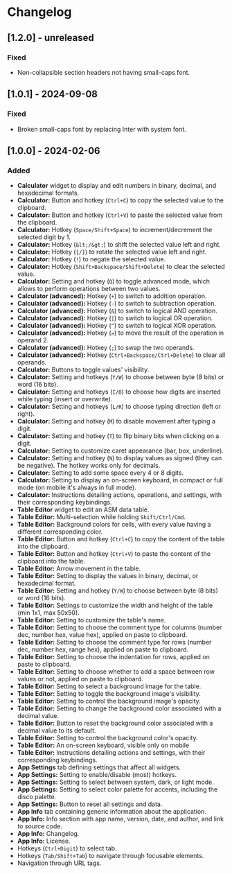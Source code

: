 # Changelog

## [1.2.0] - unreleased

### Fixed

- Non-collapsible section headers not having small-caps font.

## [1.0.1] - 2024-09-08

### Fixed

- Broken small-caps font by replacing Inter with system font.

## [1.0.0] - 2024-02-06

### Added

- **Calculator** widget to display and edit numbers in binary, decimal, and hexadecimal formats.
- **Calculator:** Button and hotkey (`Ctrl+C`) to copy the selected value to the clipboard.
- **Calculator:** Button and hotkey (`Ctrl+V`) to paste the selected value from the clipboard.
- **Calculator:** Hotkey (`Space/Shift+Space`) to increment/decrement the selected digit by 1.
- **Calculator:** Hotkey (`&lt;/&gt;`) to shift the selected value left and right.
- **Calculator:** Hotkey (`{/}`) to rotate the selected value left and right.
- **Calculator:** Hotkey (`!`) to negate the selected value.
- **Calculator:** Hotkey (`Shift+Backspace/Shift+Delete`) to clear the selected value.
- **Calculator:** Setting and hotkey (`Q`) to toggle advanced mode, which allows to perform operations between two values.
- **Calculator (advanced):** Hotkey (`+`) to switch to addition operation.
- **Calculator (advanced):** Hotkey (`-`) to switch to subtraction operation.
- **Calculator (advanced):** Hotkey (`&`) to switch to logical AND operation.
- **Calculator (advanced):** Hotkey (`|`) to switch to logical OR operation.
- **Calculator (advanced):** Hotkey (`^`) to switch to logical XOR operation.
- **Calculator (advanced):** Hotkey (`=`) to move the result of the operation in operand 2.
- **Calculator (advanced):** Hotkey (`;`) to swap the two operands.
- **Calculator (advanced):** Hotkey (`Ctrl+Backspace/Ctrl+Delete`) to clear all operands.
- **Calculator:** Buttons to toggle values' visibility.
- **Calculator:** Setting and hotkeys (`Y/W`) to choose between byte (8 bits) or word (16 bits).
- **Calculator:** Setting and hotkeys (`I/O`) to choose how digits are inserted while typing (insert or overwrite).
- **Calculator:** Setting and hotkeys (`L/R`) to choose typing direction (left or right).
- **Calculator:** Setting and hotkey (`M`) to disable movement after typing a digit.
- **Calculator:** Setting and hotkey (`T`) to flip binary bits when clicking on a digit.
- **Calculator:** Setting to customize caret appearance (bar, box, underline).
- **Calculator:** Setting and hotkey (`N`) to display values as signed (they can be negative). The hotkey works only for decimals.
- **Calculator:** Setting to add some space every 4 or 8 digits.
- **Calculator:** Setting to display an on-screen keyboard, in compact or full mode (on mobile it's always in full mode).
- **Calculator:** Instructions detailing actions, operations, and settings, with their corresponding keybindings.
- **Table Editor** widget to edit an ASM data table.
- **Table Editor:** Multi-selection while holding `Shift/Ctrl/Cmd`.
- **Table Editor:** Background colors for cells, with every value having a different corresponding color.
- **Table Editor:** Button and hotkey (`Ctrl+C`) to copy the content of the table into the clipboard.
- **Table Editor:** Button and hotkey (`Ctrl+V`) to paste the content of the clipboard into the table.
- **Table Editor:** Arrow movement in the table.
- **Table Editor:** Setting to display the values in binary, decimal, or hexadecimal format.
- **Table Editor:** Setting and hotkey (`Y/W`) to choose between byte (8 bits) or word (16 bits).
- **Table Editor:** Settings to customize the width and height of the table (min 1x1, max 50x50).
- **Table Editor:** Setting to customize the table's name.
- **Table Editor:** Setting to choose the comment type for columns (number dec, number hex, value hex), applied on paste to clipboard.
- **Table Editor:** Setting to choose the comment type for rows (number dec, number hex, range hex), applied on paste to clipboard.
- **Table Editor:** Setting to choose the indentation for rows, applied on paste to clipboard.
- **Table Editor:** Setting to choose whether to add a space between row values or not, applied on paste to clipboard.
- **Table Editor:** Setting to select a background image for the table.
- **Table Editor:** Setting to toggle the background image's visibility.
- **Table Editor:** Setting to control the background image's opacity.
- **Table Editor:** Setting to change the background color associated with a decimal value.
- **Table Editor:** Button to reset the background color associated with a decimal value to its default.
- **Table Editor:** Setting to control the background color's opacity.
- **Table Editor:** An on-screen keyboard, visible only on mobile
- **Table Editor:** Instructions detailing actions and settings, with their corresponding keybindings.
- **App Settings** tab defining settings that affect all widgets.
- **App Settings:** Setting to enable/disable (most) hotkeys.
- **App Settings:** Setting to select between system, dark, or light mode.
- **App Settings:** Setting to select color palette for accents, including the disco palette.
- **App Settings:** Button to reset all settings and data.
- **App Info** tab containing generic information about the application.
- **App Info:** Info section with app name, version, date, and author, and link to source code.
- **App Info:** Changelog.
- **App Info:** License.
- Hotkeys (`Ctrl+Digit`) to select tab.
- Hotkeys (`Tab/Shift+Tab`) to navigate through focusable elements.
- Navigation through URL tags.
